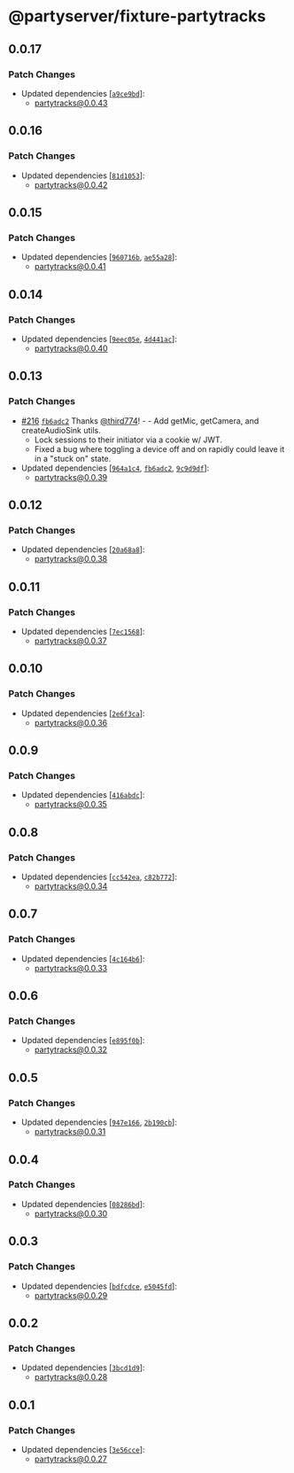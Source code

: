 # @partyserver/fixture-partytracks

## 0.0.17

### Patch Changes

- Updated dependencies [[`a9ce9bd`](https://github.com/cloudflare/partykit/commit/a9ce9bd8e9439d96dfafe51329dcfe623a6ca444)]:
  - partytracks@0.0.43

## 0.0.16

### Patch Changes

- Updated dependencies [[`81d1053`](https://github.com/cloudflare/partykit/commit/81d105369685c13a1fd2de928e8ccc13f95bc990)]:
  - partytracks@0.0.42

## 0.0.15

### Patch Changes

- Updated dependencies [[`960716b`](https://github.com/cloudflare/partykit/commit/960716b2f78fded0f702149dfefffec228be7f33), [`ae55a28`](https://github.com/cloudflare/partykit/commit/ae55a28e09fb8118e34b050ff6f9068944105ac8)]:
  - partytracks@0.0.41

## 0.0.14

### Patch Changes

- Updated dependencies [[`9eec05e`](https://github.com/cloudflare/partykit/commit/9eec05eee9e80c57bf9799a5234ec513d35b389b), [`4d441ac`](https://github.com/cloudflare/partykit/commit/4d441aceae8bc52a65ed6fce61129dcc77d47443)]:
  - partytracks@0.0.40

## 0.0.13

### Patch Changes

- [#216](https://github.com/cloudflare/partykit/pull/216) [`fb6adc2`](https://github.com/cloudflare/partykit/commit/fb6adc2af78b3d1027e3c145f41c9ab916b92013) Thanks [@third774](https://github.com/third774)! - - Add getMic, getCamera, and createAudioSink utils.
  - Lock sessions to their initiator via a cookie w/ JWT.
  - Fixed a bug where toggling a device off and on rapidly could leave it in a "stuck on" state.
- Updated dependencies [[`964a1c4`](https://github.com/cloudflare/partykit/commit/964a1c491b3206bf82dcd63f12a328477baa9896), [`fb6adc2`](https://github.com/cloudflare/partykit/commit/fb6adc2af78b3d1027e3c145f41c9ab916b92013), [`9c9d9df`](https://github.com/cloudflare/partykit/commit/9c9d9dfcbac565e017852a1773dbbe79117b924d)]:
  - partytracks@0.0.39

## 0.0.12

### Patch Changes

- Updated dependencies [[`20a68a8`](https://github.com/cloudflare/partykit/commit/20a68a841ef67464a41b55d500114cec6a8c6a6e)]:
  - partytracks@0.0.38

## 0.0.11

### Patch Changes

- Updated dependencies [[`7ec1568`](https://github.com/cloudflare/partykit/commit/7ec15680fd1dcb257263d52d2c9cd5088e2f7c0a)]:
  - partytracks@0.0.37

## 0.0.10

### Patch Changes

- Updated dependencies [[`2e6f3ca`](https://github.com/threepointone/partyserver/commit/2e6f3ca2b94ba01a73a96132f01af0bfdf04d91d)]:
  - partytracks@0.0.36

## 0.0.9

### Patch Changes

- Updated dependencies [[`416abdc`](https://github.com/threepointone/partyserver/commit/416abdc9e643561246e75275407f431c154e4fb4)]:
  - partytracks@0.0.35

## 0.0.8

### Patch Changes

- Updated dependencies [[`cc542ea`](https://github.com/threepointone/partyserver/commit/cc542ea2a1f23523b34beea48a70a9c1b17a9d12), [`c82b772`](https://github.com/threepointone/partyserver/commit/c82b772f68507967402f8e5d8cfcd235262b5617)]:
  - partytracks@0.0.34

## 0.0.7

### Patch Changes

- Updated dependencies [[`4c164b6`](https://github.com/threepointone/partyserver/commit/4c164b6c69aa5fa0dfe70d935d2002e8b766d132)]:
  - partytracks@0.0.33

## 0.0.6

### Patch Changes

- Updated dependencies [[`e895f0b`](https://github.com/threepointone/partyserver/commit/e895f0bd13a3bef35bffd4e2f4ba0b7ac451c60c)]:
  - partytracks@0.0.32

## 0.0.5

### Patch Changes

- Updated dependencies [[`947e166`](https://github.com/threepointone/partyserver/commit/947e1666c7d8486a990ff5b3a94981a36aafba73), [`2b190cb`](https://github.com/threepointone/partyserver/commit/2b190cb5b5ccfe0be88bc7905b85552d70a6825d)]:
  - partytracks@0.0.31

## 0.0.4

### Patch Changes

- Updated dependencies [[`08286bd`](https://github.com/threepointone/partyserver/commit/08286bd96acd93a4e30683cd6d91bd77a98c2453)]:
  - partytracks@0.0.30

## 0.0.3

### Patch Changes

- Updated dependencies [[`bdfcdce`](https://github.com/threepointone/partyserver/commit/bdfcdce562f84a94ceb4bc03be133a82d8969839), [`e5045fd`](https://github.com/threepointone/partyserver/commit/e5045fd052bdb8369b6cfaf54d4c619d3ac32a81)]:
  - partytracks@0.0.29

## 0.0.2

### Patch Changes

- Updated dependencies [[`3bcd1d9`](https://github.com/threepointone/partyserver/commit/3bcd1d9d9f9f1819ec2a292d8fd605319aa15c9b)]:
  - partytracks@0.0.28

## 0.0.1

### Patch Changes

- Updated dependencies [[`3e56cce`](https://github.com/threepointone/partyserver/commit/3e56cceca2c253d7b4368299e018b73af6deb42b)]:
  - partytracks@0.0.27
